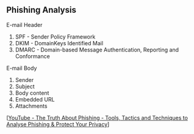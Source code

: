 ## Phishing Analysis

E-mail Header

1. SPF - Sender Policy Framework
2. DKIM - DomainKeys Identified Mail
3. DMARC - Domain-based Message Authentication, Reporting and Conformance

E-mail Body

1. Sender
2. Subject
3. Body content
4. Embedded URL
5. Attachments

[[YouTube - The Truth About Phishing - Tools, Tactics and Techniques to Analyse Phishing & Protect Your Privacy](https://www.youtube.com/watch?v=HwozWl77f3A)]
